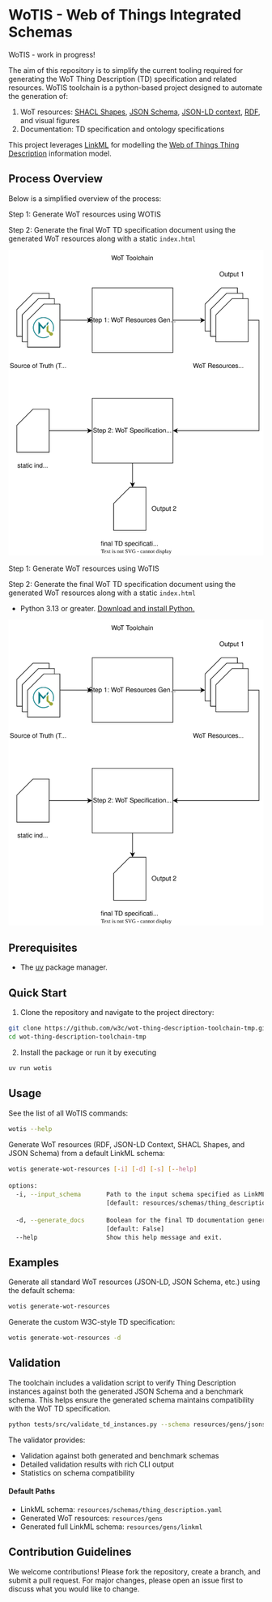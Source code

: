 # WoTIS - Web of Things Integrated Schemas

WoTIS - work in progress!

The aim of this repository is to simplify the current tooling required for generating the WoT Thing Description (TD) specification and related resources. 
WoTIS toolchain is a python-based project designed to automate the generation of: 
 1) WoT resources: [SHACL Shapes](https://www.w3.org/TR/shacl/), [JSON Schema](https://json-schema.org/specification), [JSON-LD context](https://www.w3.org/TR/json-ld11/), [RDF](https://www.w3.org/TR/rdf11-concepts/), and visual figures
 2) Documentation: TD specification and ontology specifications

This project leverages [LinkML](https://linkml.io/linkml/) for modelling the [Web of Things Thing Description](https://www.w3.org/TR/wot-thing-description11/) information model.

## Process Overview

Below is a simplified overview of the process:

Step 1: Generate WoT resources using WOTIS

Step 2: Generate the final WoT TD specification document using the generated WoT resources along with a static ```index.html```

<img title="WoT Toolchain Overview" src="images/toolchain.svg">

Step 1: Generate WoT resources using WoTIS

Step 2: Generate the final WoT TD specification document using the generated WoT resources along with a static ```index.html```

* Python 3.13 or greater. [Download and install Python.](https://www.python.org/downloads/)

<img title="WoT Toolchain Overview" src="images/toolchain.svg">

## Prerequisites
* The [uv](https://docs.astral.sh/uv/) package manager.

## Quick Start
1. Clone the repository and navigate to the project directory:
```bash
git clone https://github.com/w3c/wot-thing-description-toolchain-tmp.git
cd wot-thing-description-toolchain-tmp
```

2. Install the package or run it by executing
```bash
uv run wotis
```

## Usage
See the list of all WoTIS commands:
```bash
wotis --help
```

Generate WoT resources (RDF, JSON-LD Context, SHACL Shapes, and JSON Schema) from a default LinkML schema: 
```bash
wotis generate-wot-resources [-i] [-d] [-s] [--help]

options:
  -i, --input_schema       Path to the input schema specified as LinkML yaml.
                           [default: resources/schemas/thing_description.yaml]
                           
  -d, --generate_docs      Boolean for the final TD documentation generation.
                           [default: False]
  --help                   Show this help message and exit.
```

## Examples
Generate all standard WoT resources (JSON-LD, JSON Schema, etc.) using the default schema:
```bash
wotis generate-wot-resources
```

Generate the custom W3C-style TD specification:
```bash
wotis generate-wot-resources -d
```

## Validation
The toolchain includes a validation script to verify Thing Description instances against both the generated JSON Schema and a benchmark schema. This helps ensure the generated schema maintains compatibility with the WoT TD specification.

```bash
python tests/src/validate_td_instances.py --schema resources/gens/jsonschema/jsonschema.json --benchmark-schema resources/benchmark_schemas/td-json-schema-validation.json --test-data tests/data
```

The validator provides:
- Validation against both generated and benchmark schemas
- Detailed validation results with rich CLI output
- Statistics on schema compatibility

#### Default Paths
* LinkML schema: `resources/schemas/thing_description.yaml`
* Generated WoT resources: `resources/gens`
* Generated full LinkML schema: `resources/gens/linkml`

## Contribution Guidelines
We welcome contributions! Please fork the repository, create a branch, and submit a pull request. For major changes, please open an issue first to discuss what you would like to change.
